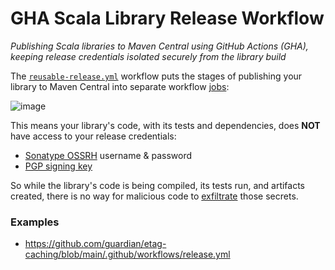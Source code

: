 # GHA Scala Library Release Workflow
_Publishing Scala libraries to Maven Central using GitHub Actions (GHA), keeping release credentials isolated securely from the library build_

The [`reusable-release.yml`](https://github.com/guardian/gha-scala-library-release-workflow/blob/main/.github/workflows/reusable-release.yml) workflow puts the stages of publishing your library to Maven Central
into separate workflow [jobs](https://docs.github.com/en/actions/using-jobs/using-jobs-in-a-workflow):

![image](https://github.com/guardian/gha-scala-library-release-workflow/assets/52038/3d229ccd-e60f-44f7-86e7-0e607134e47b)

This means your library's code, with its tests and dependencies, does **NOT** have access to your release credentials:

* [Sonatype OSSRH](https://central.sonatype.org/publish/publish-guide/) username & password
* [PGP signing key](https://central.sonatype.org/publish/requirements/gpg/)

So while the library's code is being compiled, its tests run, and artifacts created, there is no way for malicious code to
[exfiltrate](https://www.synacktiv.com/en/publications/cicd-secrets-extraction-tips-and-tricks) those secrets.

### Examples

* https://github.com/guardian/etag-caching/blob/main/.github/workflows/release.yml

